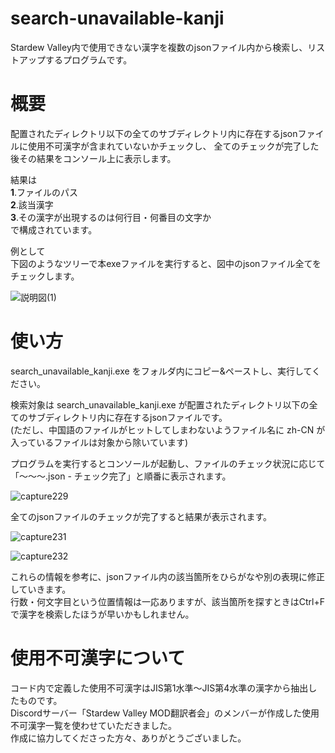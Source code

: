 # search-unavailable-kanji
Stardew Valley内で使用できない漢字を複数のjsonファイル内から検索し、リストアップするプログラムです。
# 概要
配置されたディレクトリ以下の全てのサブディレクトリ内に存在するjsonファイルに使用不可漢字が含まれていないかチェックし、  全てのチェックが完了した後その結果をコンソール上に表示します。 

結果は  
**1**.ファイルのパス  
**2**.該当漢字  
**3**.その漢字が出現するのは何行目・何番目の文字か  
で構成されています。

例として  
下図のようなツリーで本exeファイルを実行すると、図中のjsonファイル全てをチェックします。

![説明図(1)](https://user-images.githubusercontent.com/113657436/192160901-29180dd2-056f-4090-9ef9-b982ceeaa79b.jpg)

# 使い方
search_unavailable_kanji.exe をフォルダ内にコピー&ペーストし、実行してください。

検索対象は search_unavailable_kanji.exe が配置されたディレクトリ以下の全てのサブディレクトリ内に存在するjsonファイルです。  
(ただし、中国語のファイルがヒットしてしまわないようファイル名に zh-CN が入っているファイルは対象から除いています)

プログラムを実行するとコンソールが起動し、ファイルのチェック状況に応じて「～～～.json - チェック完了」と順番に表示されます。

![capture229](https://user-images.githubusercontent.com/113657436/192160927-9666a110-7391-4b8d-999c-9f7f8cf4e70a.jpg)

全てのjsonファイルのチェックが完了すると結果が表示されます。

![capture231](https://user-images.githubusercontent.com/113657436/192160955-6e970a1f-b307-4588-9252-85496f930be8.jpg)

![capture232](https://user-images.githubusercontent.com/113657436/192160968-53b736d9-a839-46e6-81b7-a0219488ebef.jpg)

これらの情報を参考に、jsonファイル内の該当箇所をひらがなや別の表現に修正していきます。  
行数・何文字目という位置情報は一応ありますが、該当箇所を探すときはCtrl+Fで漢字を検索したほうが早いかもしれません。

# 使用不可漢字について
コード内で定義した使用不可漢字はJIS第1水準～JIS第4水準の漢字から抽出したものです。  
Discordサーバー「Stardew Valley MOD翻訳者会」のメンバーが作成した使用不可漢字一覧を使わせていただきました。  
作成に協力してくださった方々、ありがとうございました。
